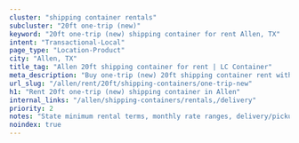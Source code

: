 ```yaml
---
cluster: "shipping container rentals"
subcluster: "20ft one-trip (new)"
keyword: "20ft one-trip (new) shipping container for rent Allen, TX"
intent: "Transactional-Local"
page_type: "Location-Product"
city: "Allen, TX"
title_tag: "Allen 20ft shipping container for rent | LC Container"
meta_description: "Buy one-trip (new) 20ft shipping container rent with local delivery in Allen, TX. LC Container — local Since 2003. Request a fast quote today."
url_slug: "/allen/rent/20ft/shipping-containers/one-trip-new"
h1: "Rent 20ft one-trip (new) shipping container in Allen"
internal_links: "/allen/shipping-containers/rentals,/delivery"
priority: 2
notes: "State minimum rental terms, monthly rate ranges, delivery/pickup fees, service area."
noindex: true
---
```


<!-- TODO: Add unique city/inventory copy, images, and internal links here. -->
